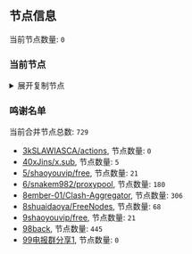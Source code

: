 
## 节点信息
当前节点数量: `0`
### 当前节点
<details>
  <summary>展开复制节点</summary>

    

</details>

### 鸣谢名单
当前合并节点总数: `729`
- [3kSLAWIASCA/actions](https://github.com/kSLAWIASCA/actions), 节点数量: `0`
- [40xJins/x.sub](https://github.com/0xJins/x.sub), 节点数量: `5`
- [5/shaoyouvip/free](https://github.com/shaoyouvip/free), 节点数量: `21`
- [6/snakem982/proxypool](https://github.com/snakem982/proxypool), 节点数量: `180`
- [8ember-01/Clash-Aggregator](https://github.com/ember-01/Clash-Aggregator), 节点数量: `306`
- [8shuaidaoya/FreeNodes](https://github.com/shuaidaoya/FreeNodes), 节点数量: `68`
- [9shaoyouvip/free](https://github.com/shaoyouvip/free), 节点数量: `21`
- [98back](https://github.com/firefoxmmx2/v2rayshare_subcription), 节点数量: `445`
- [99电报群分享1](https://github.com/cdddbc/getAirport), 节点数量: `0`



